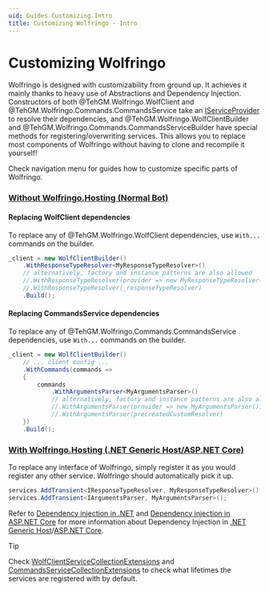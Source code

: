 ```yaml
---
uid: Guides.Customizing.Intro
title: Customizing Wolfringo - Intro
---
```


# Customizing Wolfringo
Wolfringo is designed with customizability from ground up. It achieves it mainly thanks to heavy use of Abstractions and Dependency Injection. Constructors of both @TehGM.Wolfringo.WolfClient and @TehGM.Wolfringo.Commands.CommandsService take an [IServiceProvider](xref:System.IServiceProvider) to resolve their dependencies, and @TehGM.Wolfringo.WolfClientBuilder and @TehGM.Wolfringo.Commands.CommandsServiceBuilder have special methods for registering/overwriting services. This allows you to replace most components of Wolfringo without having to clone and recompile it yourself!

Check navigation menu for guides how to customize specific parts of Wolfringo.

### [Without Wolfringo.Hosting (Normal Bot)](#tab/configuring-normal-bot)
#### Replacing WolfClient dependencies
To replace any of @TehGM.Wolfringo.WolfClient dependencies, use `With...` commands on the builder.
```csharp
_client = new WolfClientBuilder()
    .WithResponseTypeResolver<MyResponseTypeResolver>()
    // alternatively, factory and instance patterns are also allowed
    //.WithResponseTypeResolver(provider => new MyResponseTypeResolver())
    //.WithResponseTypeResolver(_responseTypeResolver)
    .Build();
```

#### Replacing CommandsService dependencies
To replace any of @TehGM.Wolfringo.Commands.CommandsService dependencies, use `With...` commands on the builder.

```csharp
_client = new WolfClientBuilder()
    // ... client config ...
    .WithCommands(commands =>
    {
        commands
            .WithArgumentsParser<MyArgumentsParser>()
            // alternatively, factory and instance patterns are also allowed
            //.WithArgumentsParser(provider => new MyArgumentsParser())
            //.WithArgumentsParser(precreatedCustomResolver)
    })
    .Build();
```

### [With Wolfringo.Hosting (.NET Generic Host/ASP.NET Core)](#tab/configuring-hosted-bot)
To replace any interface of Wolfringo, simply register it as you would register any other service. Wolfringo should automatically pick it up.

```csharp
services.AddTransient<IResponseTypeResolver, MyResponseTypeResolver>();
services.AddTransient<IArgumentsParser, MyArgumentsParser>();
```

Refer to [Dependency injection in .NET](https://docs.microsoft.com/en-us/dotnet/core/extensions/dependency-injection) and [Dependency injection in ASP.NET Core](https://docs.microsoft.com/en-gb/aspnet/core/fundamentals/dependency-injection?view=aspnetcore-3.0) for more information about Dependency Injection in [.NET Generic Host](https://docs.microsoft.com/en-gb/aspnet/core/fundamentals/host/generic-host?view=aspnetcore-3.0)/[ASP.NET Core](https://docs.microsoft.com/en-gb/aspnet/core/fundamentals/host/web-host?view=aspnetcore-3.0).

> [!TIP]
> Check [WolfClientServiceCollectionExtensions](https://github.com/TehGM/Wolfringo/tree/master/Wolfringo.Hosting/WolfClientServiceCollectionExtensions.cs) and [CommandsServiceCollectionExtensions](https://github.com/TehGM/Wolfringo/tree/master/Wolfringo.Hosting/Commands/CommandsServiceCollectionExtensions.cs) to check what lifetimes the services are registered with by default.